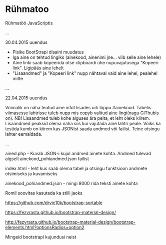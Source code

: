 # Rühmatoo
Rühmatöö JavaScriptis

...

30.04.2015 uuendus

* Pisike BootStrapi disaini muudatus
* Iga aine on tehtud lingiks (ainekood, ainenimi jne... viib selle aine lehele)
* Aine linki saab kopeerida otse clipboardi ühe nupuvajutusega "Kopeeri link". Ligipääs aine lehelt
* "Lisaandmed" ja "Kopeeri link" nupp nähtaval vaid aine lehel, pealehel mitte

...

22.04.2015 uuendus

Võimalik on näha teatud aine infot lisades urli lõppu #ainekood.
Tabelis viimasesse lahtrisse tuleb nupp mis copyb valitud aine
lingi(nagu GIThubis on).
NB! Lisaandmed tuleb kohe alguses ära peita, et leht oleks kiirem.
Lisaandmed peaksid olema näha siis kui vajutada aine lahtri peale. Võiks
ka testida kumb on kiirem kas JSONist saada andmed või failist.
Teine otsingu lahter eemaldada.

...

ained.php - Kuvab JSON-i kujul andmed ainete kohta. Andmed tulevad algselt ainekood_pohiandmed.json failist

index.html - leht kus saab olema tabel ja otsingu funktsioon andmete otsimiseks ja kuvamiseks

ainekood_pohiandmed.json - mingi 8000 rida teksti ainete kohta

Romil soovitas kasutada ka stiili jaoks

https://github.com/drvic10k/bootstrap-sortable

https://fezvrasta.github.io/bootstrap-material-design/

http://fezvrasta.github.io/bootstrap-material-design/bootstrap-elements.html?optionsRadios=option2

Mingeid bootstrapi kujundusi neist

